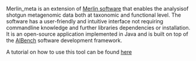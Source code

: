 Merlin_meta is an extension of [Merlin software](http://merlin-sysbio.org/) that enables the analysisof shotgun metagenomic data both at taxonomic and functional level. The software has a user-friendly and intuitive interface not requiring commandline knowledge and further libraries dependencies or installation. It is an open-source application implemented in Java and is built on top of the [AIBench](http://www.aibench.org) software development framework.

A tutorial on how to use this tool can be found [here](https://github.com/PedroBarbosa/merlin_meta/blob/master/merlin_tutorial.pdf)
